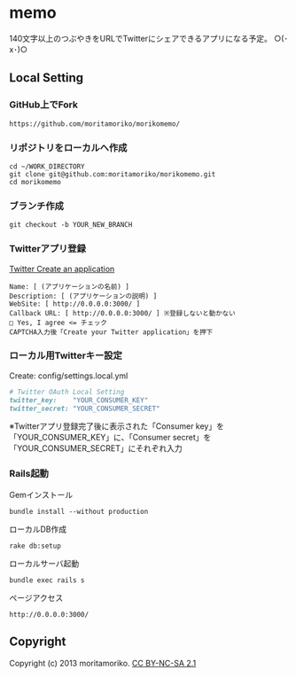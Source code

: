 # memo

140文字以上のつぶやきをURLでTwitterにシェアできるアプリになる予定。
○(･x･)○

## Local Setting

### GitHub上でFork

```
https://github.com/moritamoriko/morikomemo/
```

### リポジトリをローカルへ作成

```
cd ~/WORK_DIRECTORY
git clone git@github.com:moritamoriko/morikomemo.git
cd morikomemo
```

### ブランチ作成

```
git checkout -b YOUR_NEW_BRANCH
```

### Twitterアプリ登録

<a href="https://dev.twitter.com/apps/new" target="_blank">Twitter Create an application</a>

```
Name: [ (アプリケーションの名前) ]
Description: [ (アプリケーションの説明) ]
WebSite: [ http://0.0.0.0:3000/ ]
Callback URL: [ http://0.0.0.0:3000/ ] ※登録しないと動かない
□ Yes, I agree <= チェック
CAPTCHA入力後「Create your Twitter application」を押下
```

### ローカル用Twitterキー設定

Create: config/settings.local.yml

```ruby
# Twitter OAuth Local Setting
twitter_key:    "YOUR_CONSUMER_KEY"
twitter_secret: "YOUR_CONSUMER_SECRET"
```

※Twitterアプリ登録完了後に表示された「Consumer key」を「YOUR_CONSUMER_KEY」に、「Consumer secret」を「YOUR_CONSUMER_SECRET」にそれぞれ入力

### Rails起動

Gemインストール

```
bundle install --without production
```

ローカルDB作成

```
rake db:setup
```

ローカルサーバ起動

```
bundle exec rails s
```

ページアクセス

```
http://0.0.0.0:3000/
```

## Copyright

Copyright (c) 2013 moritamoriko. <a href="http://creativecommons.org/licenses/by-nc-sa/2.1/jp/" target="_blank">CC BY-NC-SA 2.1</a>

